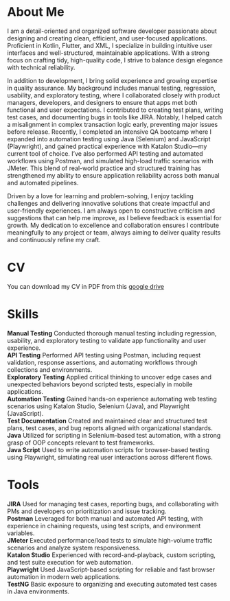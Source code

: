 # About Me
I am a detail-oriented and organized software developer passionate about designing and creating clean, efficient, and user-focused applications. Proficient in Kotlin, Flutter, and XML, I specialize in building intuitive user interfaces and well-structured, maintainable applications. With a strong focus on crafting tidy, high-quality code, I strive to balance design elegance with technical reliability.

In addition to development, I bring solid experience and growing expertise in quality assurance. My background includes manual testing, regression, usability, and exploratory testing, where I collaborated closely with product managers, developers, and designers to ensure that apps met both functional and user expectations. I contributed to creating test plans, writing test cases, and documenting bugs in tools like JIRA. Notably, I helped catch a misalignment in complex transaction logic early, preventing major issues before release. Recently, I completed an intensive QA bootcamp where I expanded into automation testing using Java (Selenium) and JavaScript (Playwright), and gained practical experience with Katalon Studio—my current tool of choice. I’ve also performed API testing and automated workflows using Postman, and simulated high-load traffic scenarios with JMeter. This blend of real-world practice and structured training has strengthened my ability to ensure application reliability across both manual and automated pipelines.

Driven by a love for learning and problem-solving, I enjoy tackling challenges and delivering innovative solutions that create impactful and user-friendly experiences. I am always open to constructive criticism and suggestions that can help me improve, as I believe feedback is essential for growth. My dedication to excellence and collaboration ensures I contribute meaningfully to any project or team, always aiming to deliver quality results and continuously refine my craft.

# CV
You can download my CV in PDF from this [google drive](https://drive.google.com/file/d/1O2d2tBSO1vE3EaMHyLl1Zd-JMxtJaHwi/view?usp=sharing) 

# Skills
**Manual Testing**
Conducted thorough manual testing including regression, usability, and exploratory testing to validate app functionality and user experience.<br/>
**API Testing**
Performed API testing using Postman, including request validation, response assertions, and automating workflows through collections and environments.<br/>
**Exploratory Testing**
Applied critical thinking to uncover edge cases and unexpected behaviors beyond scripted tests, especially in mobile applications.<br/>
**Automation Testing**
Gained hands-on experience automating web testing scenarios using Katalon Studio, Selenium (Java), and Playwright (JavaScript).<br/>
**Test Documentation**
Created and maintained clear and structured test plans, test cases, and bug reports aligned with organizational standards.<br/>
**Java**
Utilized for scripting in Selenium-based test automation, with a strong grasp of OOP concepts relevant to test frameworks.<br/>
**Java Script**
Used to write automation scripts for browser-based testing using Playwright, simulating real user interactions across different flows.<br/>

# Tools
**JIRA**
Used for managing test cases, reporting bugs, and collaborating with PMs and developers on prioritization and issue tracking.<br/>
**Postman** 
Leveraged for both manual and automated API testing, with experience in chaining requests, using test scripts, and environment variables.<br/>
**JMeter**
Executed performance/load tests to simulate high-volume traffic scenarios and analyze system responsiveness.<br/>
**Katalon Studio**
Experienced with record-and-playback, custom scripting, and test suite execution for web automation.<br/>
**Playwright**
Used JavaScript-based scripting for reliable and fast browser automation in modern web applications.<br/>
**TestNG**
Basic exposure to organizing and executing automated test cases in Java environments.<br/>
